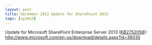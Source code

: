 ```yaml
---
layout: post
title: December 2012 Update for SharePoint 2013
tags: [sp2013]
---
```


Update for Microsoft SharePoint Enterprise Server 2013 ([KB2752058](http://support.microsoft.com/kb/2752058)): <http://www.microsoft.com/en-us/download/details.aspx?id=36035>
